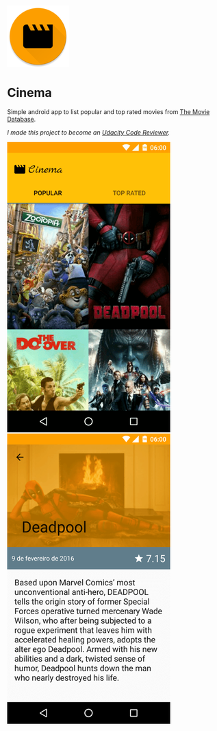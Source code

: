 ![](app/src/main/res/mipmap-xxhdpi/ic_launcher.png) 

# Cinema

Simple android app to list popular and top rated movies from [The Movie Database](https://www.themoviedb.org).

*I made this project to become an [Udacity Code Reviewer](http://blog.udacity.com/2015/08/is-udacity-project-review-in-your-employment-future.html).*

![](screenshots/1.png) 
![](screenshots/2.png)
